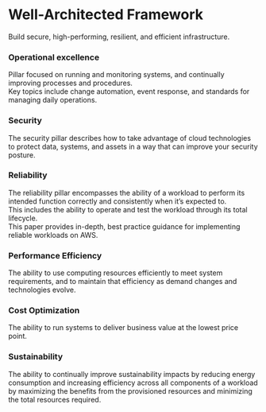 # Well-Architected Framework

Build secure, high-performing, resilient, and efficient infrastructure.  
 
### Operational excellence 
Pillar focused on running and monitoring systems, and continually improving processes and procedures.  
Key topics include change automation, event response, and standards for managing daily operations.  

### Security
The security pillar describes how to take advantage of cloud technologies to protect data, systems, and assets in a way that can improve your security posture.

### Reliability  
The reliability pillar encompasses the ability of a workload to perform its intended function correctly and consistently when it’s expected to.   
This includes the ability to operate and test the workload through its total lifecycle.    
This paper provides in-depth, best practice guidance for implementing reliable workloads on AWS.    

### Performance Efficiency
The ability to use computing resources efficiently to meet system requirements, and to maintain that efficiency as demand changes and technologies evolve.

### Cost Optimization
The ability to run systems to deliver business value at the lowest price point.

### Sustainability
The ability to continually improve sustainability impacts by reducing energy consumption and increasing efficiency across all  components of a workload by maximizing the benefits from the provisioned resources and minimizing the total resources required.
